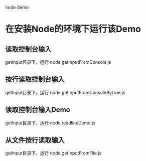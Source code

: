 node demo

# 在安装Node的环境下运行该Demo

## 读取控制台输入
getInput目录下，运行 node getInputFromConsole.js 

## 按行读取控制台输入
getInput目录下，运行 node getInputFromConsoleByLine.js 

## 读取控制台输入Demo
getInput目录下，运行 node readlineDemo.js 

## 从文件按行读取输入
getInput目录下，运行 node getInputFromFile.js 

